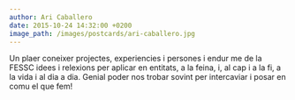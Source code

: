 ```yaml
---
author: Ari Caballero
date: 2015-10-24 14:32:00 +0200
image_path: /images/postcards/ari-caballero.jpg
---
```


Un plaer coneixer projectes, experiencies i persones i endur me de la FESSC idees i relexions per aplicar en entitats, a la feina, i, al cap i a la fi, a la vida i al dia a dia. Genial poder nos trobar sovint per intercaviar i posar en comu el que fem!
